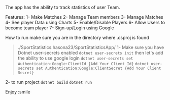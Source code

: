 The app has the ability to track statistics of user Team.

Features: 
1- Make Matches
2- Manage Team members
3- Manage Matches
4- See player Data using Charts
5- Enable/Disable Players
6- Allow Users to become team player
7- Sign-up/Login using Google

How to run
make sure you are in the directory where .csproj is found 
> ./SportStatistics.hasona23/SportStatisticsApp/
1- Make sure you have Dotnet user-secrets enabled
``` dotnet user-secrets init ```
then let's add the ability to use google login 
``` dotnet user-secrets set Authentication:Google:ClientId {Add Your Client Id} ```
``` dotnet user-secrets set Authentication:Google:ClientSecret {Add Your Client Secret} ```

2- to run project
``` dotnet build ```
``` dotnet run ```

Enjoy :smile